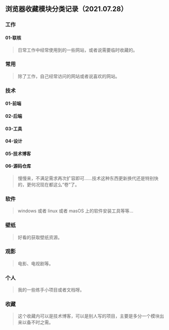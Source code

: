 ## 浏览器收藏模块分类记录（2021.07.28）
### 工作
#### 01-联核
> 日常工作中经常使用到的一些网站，或者说需要临时收藏的。

### 常用
> 除了工作，自己经常访问的网站或者说喜欢的网站。

### 技术
#### 01-前端
#### 02-后端
#### 03-工具
#### 04-设计
#### 05-技术博客
#### 06-源码仓库
> 慢慢来，不满足需求再次扩容即可......技术这种东西更新换代还是特别快的，更何况现在都这么“卷”了。

### 软件
> windows 或者 linux 或者 masOS 上的软件安装工具等等...

### 壁纸
> 好看的获取壁纸资源。

### 观影
> 电影、电视剧等。

### 个人
> 我的一些练手小项目或者文档呀。

### 收藏
> 这个收藏内可以是技术博客，可以是别人写的项目，主要是多分一个模块出来以备不时之需。